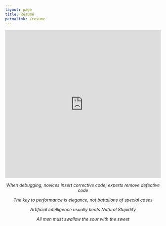 ```yaml
--- 
layout: page
title: Résumé
permalink: /resume
---
```

<center>
<iframe src="https://drive.google.com/file/d/0B7hJdfAwnUNzNk9zSndNRFhTR2c/preview" 
 frameborder="0"
 style="overflow:hidden;height:480;width:100%" 
 width="100%" height="480"></iframe>

 *When debugging, novices insert corrective code; experts remove defective code*

*The key to performance is elegance, not battalions of special cases*

*Artificial Intelligence usually beats Natural Stupidity*

*All men must swallow the sour with the sweet*

</center>